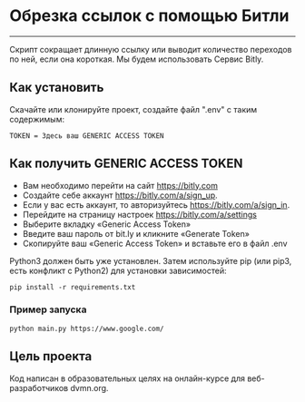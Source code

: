 # Обрезка ссылок с помощью Битли
________________
Скрипт сокращает длинную ссылку или выводит количество переходов по ней, 
если она короткая. Мы будем использовать Сервис Bitly. 

## Как установить
Скачайте или клонируйте проект, создайте файл ".env" с таким содержимым:
````
TOKEN = Здесь ваш GENERIC ACCESS TOKEN
````
## Как получить GENERIC ACCESS TOKEN

* Вам необходимо перейти на сайт https://bitly.com
* Создайте себе аккаунт https://bitly.com/a/sign_up.
* Если у вас есть аккаунт, то авторизуйтесь https://bitly.com/a/sign_in.
* Перейдите на страницу настроек https://bitly.com/a/settings
* Выберите вкладку «Generic Access Token»
* Введите ваш пароль от bit.ly и кликните «Generate Token»
* Скопируйте ваш «Generic Access Token» и вставьте его в файл .env

Python3 должен быть уже установлен. Затем используйте pip (или pip3, есть конфликт с Python2) для установки зависимостей:
````
pip install -r requirements.txt
````

### Пример запуска

````
python main.py https://www.google.com/
````

## Цель проекта
Код написан в образовательных целях на онлайн-курсе для веб-разработчиков dvmn.org.